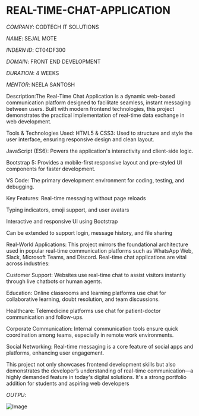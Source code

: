 # REAL-TIME-CHAT-APPLICATION

*COMPANY*: CODTECH IT SOLUTIONS 

*NAME*: SEJAL MOTE 

*INDERN ID*: CT04DF300

*DOMAIN*: FRONT END DEVELOPMENT

*DURATION*: 4 WEEKS

*MENTOR*: NEELA SANTOSH

Description:The Real-Time Chat Application is a dynamic web-based communication platform designed to facilitate seamless, instant messaging between users. Built with modern frontend technologies, this project demonstrates the practical implementation of real-time data exchange in web development.

Tools & Technologies Used:
HTML5 & CSS3: Used to structure and style the user interface, ensuring responsive design and clean layout.

JavaScript (ES6): Powers the application's interactivity and client-side logic.

Bootstrap 5: Provides a mobile-first responsive layout and pre-styled UI components for faster development.

VS Code: The primary development environment for coding, testing, and debugging.

Key Features:
Real-time messaging without page reloads

Typing indicators, emoji support, and user avatars

Interactive and responsive UI using Bootstrap

Can be extended to support login, message history, and file sharing

Real-World Applications:
This project mirrors the foundational architecture used in popular real-time communication platforms such as WhatsApp Web, Slack, Microsoft Teams, and Discord. Real-time chat applications are vital across industries:

Customer Support: Websites use real-time chat to assist visitors instantly through live chatbots or human agents.

Education: Online classrooms and learning platforms use chat for collaborative learning, doubt resolution, and team discussions.

Healthcare: Telemedicine platforms use chat for patient-doctor communication and follow-ups.

Corporate Communication: Internal communication tools ensure quick coordination among teams, especially in remote work environments.

Social Networking: Real-time messaging is a core feature of social apps and platforms, enhancing user engagement.

This project not only showcases frontend development skills but also demonstrates the developer’s understanding of real-time communication—a highly demanded feature in today's digital solutions. It's a strong portfolio addition for students and aspiring web developers


*OUTPU*:

![Image](https://github.com/user-attachments/assets/a68d9701-f3d9-4dd4-8328-b633229d9866)


